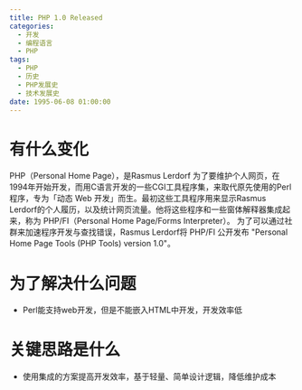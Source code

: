 ```yaml
---
title: PHP 1.0 Released
categories:
  - 开发
  - 编程语言
  - PHP
tags:
  - PHP
  - 历史
  - PHP发展史
  - 技术发展史
date: 1995-06-08 01:00:00
---
```


# 有什么变化

PHP（Personal Home Page），是Rasmus Lerdorf 为了要维护个人网页，在1994年开始开发，而用C语言开发的一些CGI工具程序集，来取代原先使用的Perl程序，专为「动态 Web 开发」而生。最初这些工具程序用来显示Rasmus Lerdorf的个人履历，以及统计网页流量。他将这些程序和一些窗体解释器集成起来，称为 PHP/FI（Personal Home Page/Forms Interpreter）。
为了可以通过社群来加速程序开发与查找错误，Rasmus Lerdorf将 PHP/FI 公开发布 "Personal Home Page Tools (PHP Tools) version 1.0"。

# 为了解决什么问题

* Perl能支持web开发，但是不能嵌入HTML中开发，开发效率低

# 关键思路是什么

* 使用集成的方案提高开发效率，基于轻量、简单设计逻辑，降低维护成本


